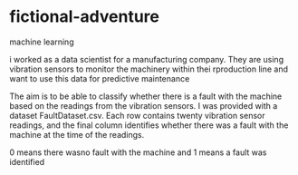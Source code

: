 # fictional-adventure
machine learning


i worked as a data scientist for a manufacturing company. They are using vibration sensors to monitor the machinery within thei rproduction line and want to use this data for predictive maintenance

The aim is to be able to classify whether there is a fault with the machine based on the readings from the vibration sensors. I was provided with a dataset FaultDataset.csv. Each row contains twenty vibration sensor readings, and the final column identifies whether there was a fault with the machine at the time of the readings.


0 means there wasno fault with the machine and 1 means a fault was identified
